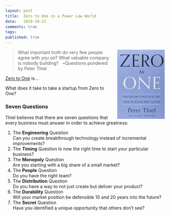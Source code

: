```yaml
---
layout: post
title:  Zero to One in a Power Law World
date:   2019-10-21
comments: true
tags: 
published: true
---
```

<img style="margin-left:20px" src="/images/zero_to_one_peter_thiel.jpg" width="150" align="right" alt="Zero to One by Peter Thiel" title="Zero to One by Peter Thiel" />

>What important truth do very few people agree with you on?
>What valuable company is nobody building?
>&nbsp;
>~Questions pondered by Peter Thiel

[Zero to One]() is...

What does it take to take a startup from Zero to One?

<!--more-->

### Seven Questions 

Thiel believes that there are seven questions that every business must answer in order to achieve greatness:

1. The <b>Engineering</b> Question<br/>
Can you create breakthrough technology instead of incremental improvements? 
2. The <b>Timing</b> Question 
Is now the right time to start your particular business? 
3. The <b>Monopoly</b> Question<br/>
Are you starting with a big share of a small market? 
4. The <b>People</b> Question<br/>
Do you have the right team? 
5. The <b>Distribution</b> Question<br/>
Do you have a way to not just create but deliver your product? 
6. The <b>Durability</b> Question<br/>
Will your market position be defensible 10 and 20 years into the future? 
7. The <b>Secret</b> Question<br/>
Have you identified a unique opportunity that others don’t see?

<!--more--> 
